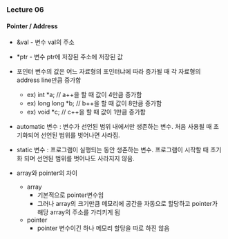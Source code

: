### Lecture 06

#### Pointer / Address

* &val - 변수 val의 주소
* \*ptr - 변수 ptr에 저장된 주소에 저장된 값

* 포인터 변수의 값은 어느 자료형의 포인터냐에 따라 증가될 때 각 자료형의 address line만큼 증가함
    * ex) int *a; // a++을 할 때 값이 4만큼 증가함
    * ex) long long *b; // b++을 할 때 값이 8만큼 증가함
    * ex) void *c; // c++을 할 때 값이 1만큼 증가함

* automatic 변수 : 변수가 선언된 범위 내에서만 생존하는 변수. 처음 사용될 때 초기화되어 선언된 범위를 벗어나면 사라짐.
* static 변수 : 프로그램이 실행되는 동안 생존하는 변수. 프로그램이 시작할 때 초기화 되며 선언된 범위를 벗어나도 사라지지 않음.

* array와 pointer의 차이
    * array
        * 기본적으로 pointer변수임
        * 그러나 array의 크기만큼 메모리에 공간을 자동으로 할당하고 pointer가 해당 array의 주소를 가리키게 됨
    * pointer
        * pointer 변수이긴 하나 메모리 할당을 따로 하진 않음
    
